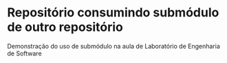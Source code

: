 # Repositório consumindo submódulo de outro repositório

Demonstração do uso de submódulo na aula de Laboratório de Engenharia de Software